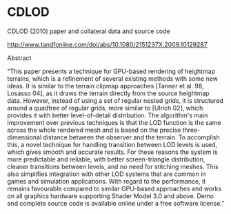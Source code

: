 # CDLOD
CDLOD (2010) paper and collateral data and source code

http://www.tandfonline.com/doi/abs/10.1080/2151237X.2009.10129287


Abstract

"This paper presents a technique for GPU-based rendering of heightmap terrains, which is a refinement of several existing methods with some new ideas. It is similar to the terrain clipmap approaches [Tanner et al. 98, Losasso 04], as it draws the terrain directly from the source heightmap data. However, instead of using a set of regular nested grids, it is structured around a quadtree of regular grids, more similar to [Ulrich 02], which provides it with better level-of-detail distribution. The algorithm's main improvement over previous techniques is that the LOD function is the same across the whole rendered mesh and is based on the precise three-dimensional distance between the observer and the terrain. To accomplish this, a novel technique for handling transition between LOD levels is used, which gives smooth and accurate results. For these reasons the system is more predictable and reliable, with better screen-triangle distribution, cleaner transitions between levels, and no need for stitching meshes. This also simplifies integration with other LOD systems that are common in games and simulation applications. With regard to the performance, it remains favourable compared to similar GPU-based approaches and works on all graphics hardware supporting Shader Model 3.0 and above. Demo and complete source code is available online under a free software license."
